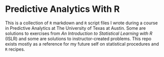 # Predictive Analytics With R
This is a collection of ```R``` markdown and ```R``` script files I wrote during a course in Predictive Analytics at The University of Texas at Austin. Some are solutions to exercises from *An Introduction to Statistical Learning with R* (ISLR) and some are solutions to instructor-created problems. This repo exists mostly as a reference for my future self on statistical procedures and ```R``` recipes.